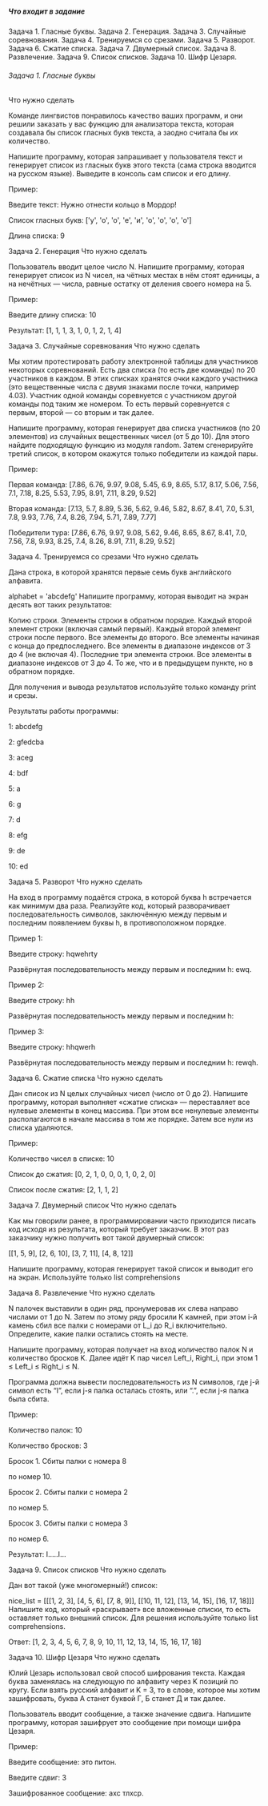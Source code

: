 ##### Что входит в задание

Задача 1. Гласные буквы.
Задача 2. Генерация.
Задача 3. Случайные соревнования.
Задача 4. Тренируемся со срезами.
Задача 5. Разворот.
Задача 6. Сжатие списка.
Задача 7. Двумерный список.
Задача 8. Развлечение.
Задача 9. Список списков.
Задача 10. Шифр Цезаря.

###### Задача 1. Гласные буквы
Что нужно сделать

Команде лингвистов понравилось качество ваших программ, и они решили заказать у вас функцию для анализатора текста, которая создавала бы список гласных букв текста, а заодно считала бы их количество.

Напишите программу, которая запрашивает у пользователя текст и генерирует список из гласных букв этого текста (сама строка вводится на русском языке). Выведите в консоль сам список и его длину.

 

Пример:

Введите текст: Нужно отнести кольцо в Мордор!

 

Список гласных букв: ['у', 'о', 'о', 'е', 'и', 'о', 'о', 'о', 'о']

Длина списка: 9

Задача 2. Генерация
Что нужно сделать

Пользователь вводит целое число N. Напишите программу, которая генерирует список из N чисел, на чётных местах в нём стоят единицы, а на нечётных — числа, равные остатку от деления своего номера на 5.

 

Пример:

Введите длину списка: 10

Результат: [1, 1, 1, 3, 1, 0, 1, 2, 1, 4]

Задача 3. Случайные соревнования
Что нужно сделать

Мы хотим протестировать работу электронной таблицы для участников некоторых соревнований. Есть два списка (то есть две команды) по 20 участников в каждом. В этих списках хранятся очки каждого участника (это вещественные числа с двумя знаками после точки, например 4.03). Участник одной команды соревнуется с участником другой команды под таким же номером. То есть первый соревнуется с первым, второй — со вторым и так далее.

Напишите программу, которая генерирует два списка участников (по 20 элементов) из случайных вещественных чисел (от 5 до 10). Для этого найдите подходящую функцию из модуля random. Затем сгенерируйте третий список, в котором окажутся только победители из каждой пары.

 

Пример:

Первая команда: [7.86, 6.76, 9.97, 9.08, 5.45, 6.9, 8.65, 5.17, 8.17, 5.06, 7.56, 7.1, 7.18, 8.25, 5.53, 7.95, 8.91, 7.11, 8.29, 9.52]

Вторая команда: [7.13, 5.7, 8.89, 5.36, 5.62, 9.46, 5.82, 8.67, 8.41, 7.0, 5.31, 7.8, 9.93, 7.76, 7.4, 8.26, 7.94, 5.71, 7.89, 7.77]

Победители тура: [7.86, 6.76, 9.97, 9.08, 5.62, 9.46, 8.65, 8.67, 8.41, 7.0, 7.56, 7.8, 9.93, 8.25, 7.4, 8.26, 8.91, 7.11, 8.29, 9.52]

Задача 4. Тренируемся со срезами
Что нужно сделать

Дана строка, в которой хранятся первые семь букв английского алфавита. 

alphabet = 'abcdefg'
Напишите программу, которая выводит на экран десять вот таких результатов:

Копию строки.
Элементы строки в обратном порядке.
Каждый второй элемент строки (включая самый первый).
Каждый второй элемент строки после первого.
Все элементы до второго.
Все элементы начиная с конца до предпоследнего.
Все элементы в диапазоне индексов от 3 до 4 (не включая 4).
Последние три элемента строки.
Все элементы в диапазоне индексов от 3 до 4.
То же, что и в предыдущем пункте, но в обратном порядке.
 

Для получения и вывода результатов используйте только команду print и срезы.

 

Результаты работы программы:

1: abcdefg

2: gfedcba

3: aceg

4: bdf

5: a

6: g

7: d

8: efg

9: de

10: ed

Задача 5. Разворот
Что нужно сделать

На вход в программу подаётся строка, в которой буква h встречается как минимум два раза. Реализуйте код, который разворачивает последовательность символов, заключённую между первым и последним появлением буквы h, в противоположном порядке.

 

Пример 1:

Введите строку: hqwehrty

Развёрнутая последовательность между первым и последним h: ewq.

 

Пример 2:

Введите строку: hh

Развёрнутая последовательность между первым и последним h: 

 

Пример 3:

Введите строку: hhqwerh

Развёрнутая последовательность между первым и последним h: rewqh.

Задача 6. Сжатие списка
Что нужно сделать

Дан список из N целых случайных чисел (число от 0 до 2). Напишите программу, которая выполняет «сжатие списка» — переставляет все нулевые элементы в конец массива. При этом все ненулевые элементы располагаются в начале массива в том же порядке. Затем все нули из списка удаляются.

 

Пример:

Количество чисел в списке: 10

Список до сжатия: [0, 2, 1, 0, 0, 0, 1, 0, 2, 0]

Список после сжатия: [2, 1, 1, 2]

Задача 7. Двумерный список
Что нужно сделать

Как мы говорили ранее, в программировании часто приходится писать код исходя из результата, который требует заказчик. В этот раз заказчику нужно получить вот такой двумерный список:

[[1, 5, 9], [2, 6, 10], [3, 7, 11], [4, 8, 12]]

Напишите программу, которая генерирует такой список и выводит его на экран. Используйте только list comprehensions

Задача 8. Развлечение
Что нужно сделать

N палочек выставили в один ряд, пронумеровав их слева направо числами от 1 до N. Затем по этому ряду бросили K камней, при этом i-й камень сбил все палки с номерами от L_i до R_i включительно. Определите, какие палки остались стоять на месте.

Напишите программу, которая получает на вход количество палок N и количество бросков K. Далее идёт K пар чисел Left_i, Right_i, при этом 1 ≤ Left_i ≤ Right_i ≤ N.

Программа должна вывести последовательность из N символов, где j-й символ есть “I”, если j-я палка осталась стоять, или “.”, если j-я палка была сбита.

 

Пример:

Количество палок: 10 

Количество бросков: 3

Бросок 1. Сбиты палки с номера 8 

по номер 10.

Бросок 2. Сбиты палки с номера 2 

по номер 5.

Бросок 3. Сбиты палки с номера 3 

по номер 6.

 

Результат: I.....I...

Задача 9. Список списков
Что нужно сделать

Дан вот такой (уже многомерный!) список:

nice_list = [[[1, 2, 3], [4, 5, 6], [7, 8, 9]], [[10, 11, 12], [13, 14, 15], [16, 17, 18]]]
Напишите код, который «раскрывает» все вложенные списки, то есть оставляет только внешний список. Для решения используйте только list comprehensions. 

 

Ответ: [1, 2, 3, 4, 5, 6, 7, 8, 9, 10, 11, 12, 13, 14, 15, 16, 17, 18]

Задача 10. Шифр Цезаря
Что нужно сделать

Юлий Цезарь использовал свой способ шифрования текста. Каждая буква заменялась на следующую по алфавиту через K позиций по кругу. Если взять русский алфавит и K = 3, то в слове, которое мы хотим зашифровать, буква А станет буквой Г, Б станет Д и так далее.

Пользователь вводит сообщение, а также значение сдвига. Напишите программу, которая зашифрует это сообщение при помощи шифра Цезаря.

 

Пример:

Введите сообщение: это питон.

Введите сдвиг: 3

Зашифрованное сообщение: ахс тлхср.